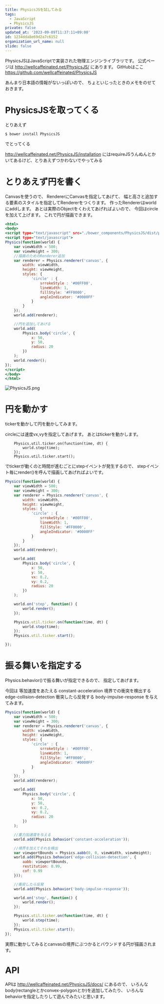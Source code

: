```yaml
---
title: PhysicsJSを試してみる
tags:
  - JavaScript
  - PhysicsJS
private: false
updated_at: '2023-09-09T11:37:11+09:00'
id: 1234dda8e69d2a7c6152
organization_url_name: null
slide: false
---
```


PhysicsJSはJavaScriptで実装された物理エンジンライブラリです。
公式ページは
http://wellcaffeinated.net/PhysicsJS/
にあります。
GitHubはここ
https://github.com/wellcaffeinated/PhysicsJS

あんまり日本語の情報がないっぽいので、
ちょといじったときのメモをのせておきます。

# PhysicsJSを取ってくる

とりあえず

```shell-session:
$ bower install PhysicsJS
```

でとってくる

http://wellcaffeinated.net/PhysicsJS/installation
にはrequireJSうんぬんとかいてあるけど、とりあえずつかわないでやってみる



# とりあえず円を書く

Canvasを使うので、
RendererにCanvasを指定してあげて、
幅と高さと追加する要素のスタイルを指定してRendererをつくります。
作ったRendererはworldにaddします。
あとは実際のObjectをくわえてあげればよいので、
今回はcircleを加えて上げます。
これで円が描画できます。


````index.html
<html>
<body>
<script type="text/javascript" src="./bower_components/PhysicsJS/dist/physicsjs-full-0.6.0.min.js"></script>
<script type="text/javascript">
Physics(function(world) {
    var viewWidth = 500;
    var viewHeight = 300;
    //描画のためのRenderer追加
    var renderer = Physics.renderer('canvas', {
        width: viewWidth,
        height: viewHeight,
        styles: {
            'circle' : {
                srrokeStyle : '#00FF00',
                lineWidth: 1,
                fillStyle: '#FF0000',
                angleIndicator: '#0000FF'
            }
        }
    });
    world.add(renderer);

    //円を追加してあげる
    world.add(
        Physics.body('circle', {
            x: 50,
            y: 50,
            radius: 20
        })
    );
    world.render();        
});
</script>
</body>
</html>
````

![PhysicsJS.png](https://qiita-image-store.s3.amazonaws.com/0/4044/fba14139-a5a5-98c9-aebe-fdd884e76097.png "PhysicsJS.png")


# 円を動かす

tickerを動かして円を動かしてみます。

circleには速度vx,vyを指定してあげます。
あとはtickerを動かします。

```js:
    Physics.util.ticker.on(function(time, dt) {
        world.step(time);
    });
    Physics.util.ticker.start();
```

でtickerが動くのと時間が進むごとにstepイベントが発生するので、
stepイベント毎にrender()を呼んで描画してあげればよいです。


```test.js
Physics(function(world) {
    var viewWidth = 500;
    var viewHeight = 300;
    var renderer = Physics.renderer('canvas', {
        width: viewWidth,
        height: viewHeight,
        styles: {
            'circle' : {
                srrokeStyle : '#00FF00',
                lineWidth: 1,
                fillStyle: '#FF0000',
                angleIndicator: '#0000FF'
            }
        }
    });
    world.add(renderer);

    world.add(
        Physics.body('circle', {
            x: 50,
            y: 50,
            vx: 0.2,
            vy: 0.2,
            radius: 20
        })
    );

    world.on('step', function() {
        world.render();        
    });

    Physics.util.ticker.on(function(time, dt) {
        world.step(time);
    });
    Physics.util.ticker.start();

});
```

# 振る舞いを指定する
Physics.behavior()で振る舞いが指定できるので、
指定してあげます。

今回は
等加速度をあたえる constant-acceleration
境界での衝突を検出する edge-collision-detection
衝突したら反発する body-impulse-response
を与えてみます。

```test.js
Physics(function(world) {
    var viewWidth = 500;
    var viewHeight = 300;
    var renderer = Physics.renderer('canvas', {
        width: viewWidth,
        height: viewHeight,
        styles: {
            'circle' : {
                srrokeStyle : '#00FF00',
                lineWidth: 1,
                fillStyle: '#FF0000',
                angleIndicator: '#0000FF'
            }
        }
    });
    world.add(renderer);

    world.add(
        Physics.body('circle', {
            x: 50,
            y: 50,
            vx: 0.2,
            vy: 0.2,
            radius: 20
        })
    );

    //重力加速度を与える
    world.add(Physics.behavior('constant-acceleration'));

    //境界を加えてそれを検出
    var viewportBounds = Physics.aabb(0, 0, viewWidth, viewHeight);
    world.add(Physics.behavior('edge-collision-detection', {
        aabb: viewportBounds,
        restitution: 0.99,
        cof: 0.99
    }));

    //衝突したら反発
    world.add(Physics.behavior('body-impulse-response'));

    world.on('step', function() {
        world.render();
    });

    Physics.util.ticker.on(function(time, dt) {
        world.step(time);
    });
    Physics.util.ticker.start();
});
```

実際に動かしてみるとcanvasの境界にぶつかるとバウンドする円が描画されます。


# API
APIは
http://wellcaffeinated.net/PhysicsJS/docs/
にあるので、
いろんなbody(rectangleとかconvex-polygonとか)を追加してみたり、
いろんなbehaviorを指定したりして遊んでみたいと思います。


